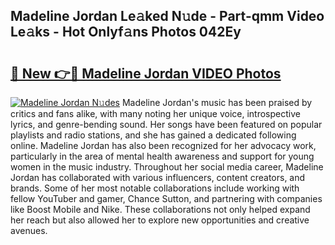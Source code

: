 ## Madeline Jordan Le𝚊ked N𝚞de - Part-qmm Video Le𝚊ks - Hot Onlyf𝚊ns Photos 042Ey

# <h2><a href="http://ab5939.deff.icu/?id=Madeline+Jordan">🔗 New 👉🔴 Madeline Jordan VIDEO Photos</a></h2>

[![Madeline Jordan N𝚞des](https://i.imgur.com/rIISA9y.gif)](http://ab5939.deff.icu/?id=Madeline+Jordan)
Madeline Jordan's music has been praised by critics and fans alike, with many noting her unique voice, introspective lyrics, and genre-bending sound. Her songs have been featured on popular playlists and radio stations, and she has gained a dedicated following online. Madeline Jordan has also been recognized for her advocacy work, particularly in the area of mental health awareness and support for young women in the music industry. Throughout her social media career, Madeline Jordan has collaborated with various influencers, content creators, and brands. Some of her most notable collaborations include working with fellow YouTuber and gamer, Chance Sutton, and partnering with companies like Boost Mobile and Nike. These collaborations not only helped expand her reach but also allowed her to explore new opportunities and creative avenues.
